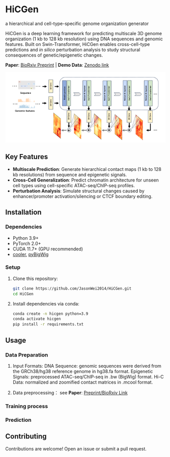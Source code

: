 # HiCGen
a hierarchical and cell-type-specific genome organization generator 

HiCGen is a deep learning framework for predicting multiscale 3D genome organization (1 kb to 128 kb resolution) using DNA sequences and genomic features. Built on Swin-Transformer, HiCGen enables cross-cell-type predictions and *in silico* perturbation analysis to study structural consequences of genetic/epigenetic changes. 

**Paper**: [BioRxiv Preprint](https://www.biorxiv.org/) | **Demo Data**: [Zenodo link](https://zenodo.org/)

![HiCGen Overview](docs/overview.png)

## Key Features
- **Multiscale Prediction**: Generate hierarchical contact maps (1 kb to 128 kb resolutions) from sequence and epigenetic signals.
- **Cross-Cell Generalization**: Predict chromatin architecture for unseen cell types using cell-specific ATAC-seq/ChIP-seq profiles.
- **Perturbation Analysis**: Simulate structural changes caused by enhancer/promoter activation/silencing or CTCF boundary editing.

## Installation

### Dependencies
- Python 3.9+
- PyTorch 2.0+
- CUDA 11.7+ (GPU recommended)
- [cooler](https://github.com/open2c/cooler), [pyBigWig](https://github.com/deeptools/pyBigWig)

### Setup
1. Clone this repository:
   ```bash
   git clone https://github.com/JasonWei2014/HiCGen.git
   cd HiCGen
2. Install dependencies via conda:
   ```bash
   conda create -n hicgen python=3.9
   conda activate hicgen
   pip install -r requirements.txt
   
## Usage

### Data Preparation
1. Input Formats:
DNA Sequence: genomic sequences were derived from the GRCh38/hg38 reference genome in hg38.fa format.
Epigenetic Signals: preprocessed ATAC-seq/ChIP-seq in .bw (BigWig) format.
Hi-C Data: normalized and zoomified contact matrices in .mcool format.

2. Data preprocessing：
see **Paper**: [Preprint/BioRxiv Link]()

### Training process

### Prediction


## Contributing 
Contributions are welcome! Open an issue or submit a pull request.
